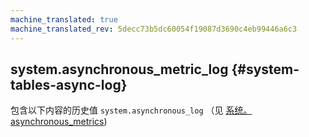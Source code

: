 ```yaml
---
machine_translated: true
machine_translated_rev: 5decc73b5dc60054f19087d3690c4eb99446a6c3
---
```


## system.asynchronous_metric_log {#system-tables-async-log}

包含以下内容的历史值 `system.asynchronous_log` （见 [系统。asynchronous\_metrics](../../operations/system-tables/asynchronous_metrics.md#system_tables-asynchronous_metrics))
